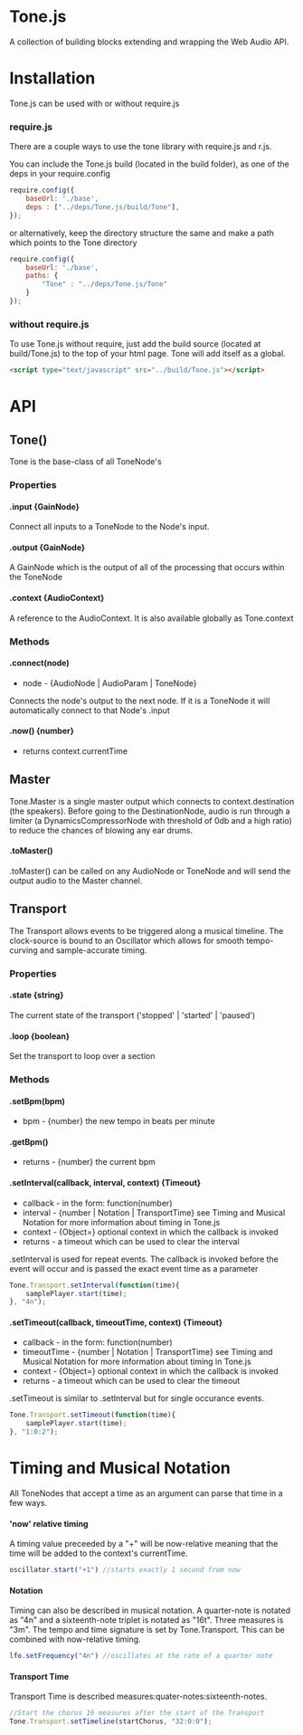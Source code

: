 Tone.js
=========

A collection of building blocks extending and wrapping the Web Audio API.  

# Installation

Tone.js can be used with or without require.js

### require.js

There are a couple ways to use the tone library with require.js and r.js. 

You can include the Tone.js build (located in the build folder), as one of the deps in your require.config

```javascript
require.config({
    baseUrl: './base',
    deps : ["../deps/Tone.js/build/Tone"],
});
```

or alternatively, keep the directory structure the same and make a path which points to the Tone directory

```javascript
require.config({
    baseUrl: './base',
    paths: {
        "Tone" : "../deps/Tone.js/Tone"
    }
});
```
### without require.js

To use Tone.js without require, just add the build source (located at build/Tone.js) to the top of your html page. Tone will add itself as a global. 

```html
<script type="text/javascript" src="../build/Tone.js"></script>
```

# API

## Tone()

Tone is the base-class of all ToneNode's

### Properties

#### .input {GainNode}

Connect all inputs to a ToneNode to the Node's input.

#### .output {GainNode}

A GainNode which is the output of all of the processing that occurs within the ToneNode

#### .context {AudioContext}

A reference to the AudioContext. It is also available globally as Tone.context

### Methods

#### .connect(node)

* node - {AudioNode | AudioParam | ToneNode}

Connects the node's output to the next node. If it is a ToneNode it will automatically connect to that Node's .input 

#### .now() {number}

* returns context.currentTime

## Master

Tone.Master is a single master output which connects to context.destination (the speakers). Before going to the DestinationNode, audio is run through a limiter (a DynamicsCompressorNode with threshold of 0db and a high ratio) to reduce the chances of blowing any ear drums. 

#### .toMaster()

.toMaster() can be called on any AudioNode or ToneNode and will send the output audio to the Master channel. 

## Transport

The Transport allows events to be triggered along a musical timeline. The clock-source is bound to an Oscillator which allows for smooth tempo-curving and sample-accurate timing. 

### Properties

#### .state {string}

The current state of the transport ('stopped' | 'started' | 'paused')

#### .loop {boolean}

Set the transport to loop over a section

### Methods

#### .setBpm(bpm)

* bpm - {number} the new tempo in beats per minute

#### .getBpm()

* returns - {number} the current bpm

#### .setInterval(callback, interval, context) {Timeout}

* callback - in the form: function(number)
* interval - {number | Notation | TransportTime} see Timing and Musical Notation for more information about timing in Tone.js
* context - {Object=} optional context in which the callback is invoked
* returns - a timeout which can be used to clear the interval

.setInterval is used for repeat events. The callback is invoked before the event will occur and is passed the exact event time as a parameter

```javascript
Tone.Transport.setInterval(function(time){
    samplePlayer.start(time);
}, "4n");
```

#### .setTimeout(callback, timeoutTime, context) {Timeout}

* callback - in the form: function(number)
* timeoutTime - {number | Notation | TransportTime} see Timing and Musical Notation for more information about timing in Tone.js
* context - {Object=} optional context in which the callback is invoked
* returns - a timeout which can be used to clear the timeout

.setTimeout is similar to .setInterval but for single occurance events. 

```javascript
Tone.Transport.setTimeout(function(time){
    samplePlayer.start(time);
}, "1:0:2");
```

# Timing and Musical Notation

All ToneNodes that accept a time as an argument can parse that time in a few ways. 

#### 'now' relative timing

A timing value preceeded by a "+" will be now-relative meaning that the time will be added to the context's currentTime. 

```javascript
oscillator.start("+1") //starts exactly 1 second from now
```

#### Notation

Timing can also be described in musical notation. A quarter-note is notated as "4n" and a sixteenth-note triplet is notated as "16t". Three measures is "3m". The tempo and time signature is set by Tone.Transport. This can be combined with now-relative timing. 

```javascript
lfo.setFrequency("4n") //oscillates at the rate of a quarter note
```

#### Transport Time

Transport Time is described measures:quater-notes:sixteenth-notes. 

```javascript
//Start the chorus 16 measures after the start of the Transport
Tone.Transport.setTimeline(startChorus, "32:0:0");
```








